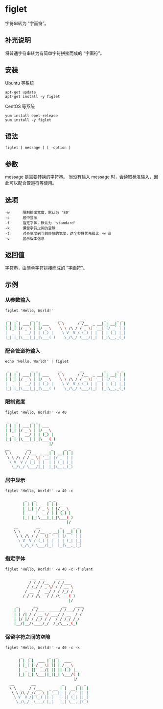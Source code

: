 figlet
===

字符串转为 “字画符”。

## 补充说明

将普通字符串转为有简单字符拼接而成的 “字画符”。

## 安装

Ubuntu 等系统

```shell
apt-get update
apt-get install -y figlet
```

CentOS 等系统

```shell
yum install epel-release
yum install -y figlet
```

## 语法

```shell
figlet [ message ] [ -option ]
```

## 参数

message 是需要转换的字符串。
当没有输入 message 时，会读取标准输入，因此可以配合管道符等使用。

## 选项

```shell
-w      限制输出宽度，默认为 '80'
-c      居中显示
-f      指定字体，默认为 'standard'
-k      保留字符之间的空隙
-t      对齐宽度到当前终端的宽度，这个参数优先级比 -w 高
-v      显示版本信息
```

## 返回值

字符串，由简单字符拼接而成的 “字画符”。

## 示例

### 从参数输入

```shell
figlet 'Hello, World!'
```

```bash
 _   _      _ _         __        __         _     _ _
| | | | ___| | | ___    \ \      / /__  _ __| | __| | |
| |_| |/ _ \ | |/ _ \    \ \ /\ / / _ \| '__| |/ _` | |
|  _  |  __/ | | (_) |    \ V  V / (_) | |  | | (_| |_|
|_| |_|\___|_|_|\___( )    \_/\_/ \___/|_|  |_|\__,_(_)
```

### 配合管道符输入

```shell
echo 'Hello, World!' | figlet
```

```bash
 _   _      _ _         __        __         _     _ _
| | | | ___| | | ___    \ \      / /__  _ __| | __| | |
| |_| |/ _ \ | |/ _ \    \ \ /\ / / _ \| '__| |/ _` | |
|  _  |  __/ | | (_) |    \ V  V / (_) | |  | | (_| |_|
|_| |_|\___|_|_|\___( )    \_/\_/ \___/|_|  |_|\__,_(_)
```

### 限制宽度

```shell
figlet 'Hello, World!' -w 40
```

```bash
 _   _      _ _
| | | | ___| | | ___
| |_| |/ _ \ | |/ _ \
|  _  |  __/ | | (_) |
|_| |_|\___|_|_|\___( )
                    |/
__        __         _     _ _
\ \      / /__  _ __| | __| | |
 \ \ /\ / / _ \| '__| |/ _` | |
  \ V  V / (_) | |  | | (_| |_|
   \_/\_/ \___/|_|  |_|\__,_(_)
```

### 居中显示

```shell
figlet 'Hello, World!' -w 40 -c
```

```bash
         _   _      _ _
        | | | | ___| | | ___
        | |_| |/ _ \ | |/ _ \
        |  _  |  __/ | | (_) |
        |_| |_|\___|_|_|\___( )
                            |/
    __        __         _     _ _
    \ \      / /__  _ __| | __| | |
     \ \ /\ / / _ \| '__| |/ _` | |
      \ V  V / (_) | |  | | (_| |_|
       \_/\_/ \___/|_|  |_|\__,_(_)
```

### 指定字体

```shell
figlet 'Hello, World!' -w 40 -c -f slant
```

```bash
            __  __     ____
           / / / /__  / / /___
          / /_/ / _ \/ / / __ \
         / __  /  __/ / / /_/ /
        /_/ /_/\___/_/_/\____( )
                             |/
     _       __           __    ____
    | |     / /___  _____/ /___/ / /
    | | /| / / __ \/ ___/ / __  / /
    | |/ |/ / /_/ / /  / / /_/ /_/
    |__/|__/\____/_/  /_/\__,_(_)
```

### 保留字符之间的空隙

```shell
figlet 'Hello, World!' -w 40 -c -k
```

```bash
       _   _        _  _
      | | | |  ___ | || |  ___
      | |_| | / _ \| || | / _ \
      |  _  ||  __/| || || (_) |_
      |_| |_| \___||_||_| \___/( )
                               |/
  __        __            _      _  _
  \ \      / /___   _ __ | |  __| || |
   \ \ /\ / // _ \ | '__|| | / _` || |
    \ V  V /| (_) || |   | || (_| ||_|
     \_/\_/  \___/ |_|   |_| \__,_|(_)
```
